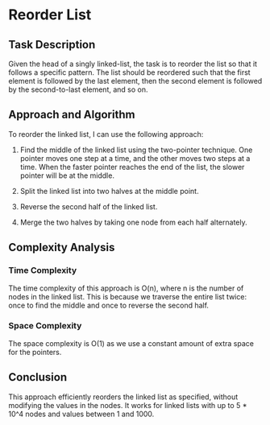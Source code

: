 # Reorder List

## Task Description
Given the head of a singly linked-list, the task is to reorder the list so that it follows a specific pattern. The list should be reordered such that the first element is followed by the last element, then the second element is followed by the second-to-last element, and so on.

## Approach and Algorithm
To reorder the linked list, I can use the following approach:

1. Find the middle of the linked list using the two-pointer technique. One pointer moves one step at a time, and the other moves two steps at a time. When the faster pointer reaches the end of the list, the slower pointer will be at the middle.

2. Split the linked list into two halves at the middle point.

3. Reverse the second half of the linked list.

4. Merge the two halves by taking one node from each half alternately.

## Complexity Analysis
### Time Complexity
The time complexity of this approach is O(n), where n is the number of nodes in the linked list. This is because we traverse the entire list twice: once to find the middle and once to reverse the second half.

### Space Complexity
The space complexity is O(1) as we use a constant amount of extra space for the pointers.

## Conclusion
This approach efficiently reorders the linked list as specified, without modifying the values in the nodes. It works for linked lists with up to 5 * 10^4 nodes and values between 1 and 1000.
